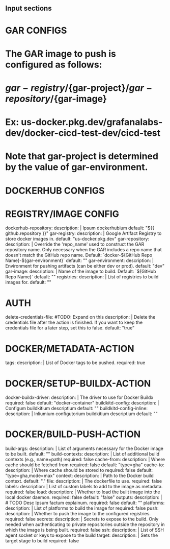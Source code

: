 ## Input sections

# GAR CONFIGS
# The GAR image to push is configured as follows:
# ${gar-registry}/${gar-project}/${gar-repository}/${gar-image}
# Ex: us-docker.pkg.dev/grafanalabs-dev/docker-cicd-test-dev/cicd-test
#
# Note that gar-project is determined by the value of gar-environment.

# DOCKERHUB CONFIGS


# REGISTRY/IMAGE CONFIG
dockerhub-repository:
description: |
Ipsum dockerhubium
default: "${{ github.repository }}"
gar-registry:
description: |
Google Artifact Registry to store docker images in.
default: "us-docker.pkg.dev"
gar-repository:
description: |
Override the 'repo_name' used to construct the GAR repository name.
Only necessary when the GAR includes a repo name that doesn't match the GitHub repo name.
Default: `docker-${GitHub Repo Name}-${gar-environment}`
default: ""
gar-environment:
description: |
Environment for pushing artifacts (can be either dev or prod).
default: "dev"
gar-image:
description: |
Name of the image to build.
Default: `${GitHub Repo Name}`
default: ""
registries:
description: |
List of registries to build images for.
default: ""

# AUTH
delete-credentials-file: #TODO: Expand on this
description: |
Delete the credentials file after the action is finished.
If you want to keep the credentials file for a later step, set this to false.
default: "true"

# DOCKER/METADATA-ACTION
tags:
description: |
List of Docker tags to be pushed.
required: true

# DOCKER/SETUP-BUILDX-ACTION
docker-buildx-driver:
description: |
The driver to use for Docker Buildx
required: false
default: "docker-container"
buildkitd-config:
description: |
Configum buildkitium descriptium
default: ""
buildkitd-config-inline:
description: |
Inliumium configutorium buildkitium descriptium
default: ""

# DOCKER/BUILD-PUSH-ACTION
build-args:
description: |
List of arguments necessary for the Docker image to be built.
default: ""
build-contexts:
description: |
List of additional build contexts (e.g., name=path)
required: false
cache-from:
description: |
Where cache should be fetched from
required: false
default: "type=gha"
cache-to:
description: |
Where cache should be stored to
required: false
default: "type=gha,mode=max"
context:
description: |
Path to the Docker build context.
default: "."
file:
description: |
The dockerfile to use.
required: false
labels:
description: |
List of custom labels to add to the image as metadata.
required: false
load:
description: |
Whether to load the built image into the local docker daemon.
required: false
default: "false"
outputs:
description: | # TODO Desc
Ipsum factum explainum.
required: false
default: ""
platforms:
description: |
List of platforms to build the image for
required: false
push:
description: |
Whether to push the image to the configured registries.
required: false
secrets:
description: |
Secrets to expose to the build. Only needed when authenticating to private repositories outside the repository in which the image is being built.
required: false
ssh:
description: |
List of SSH agent socket or keys to expose to the build
target:
description: |
Sets the target stage to build
required: false
